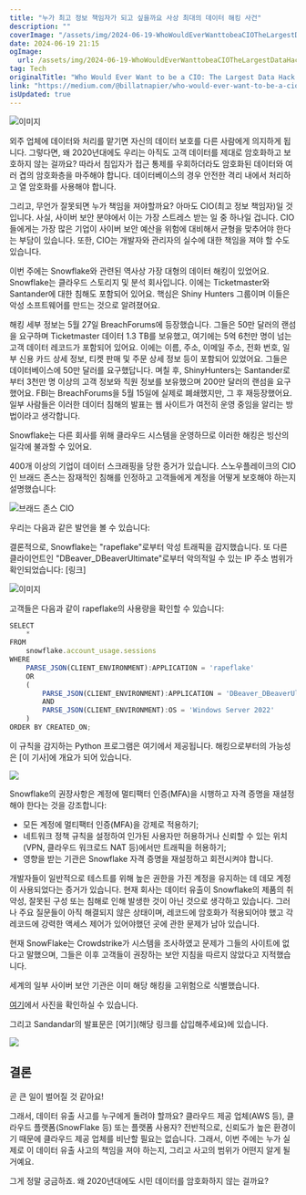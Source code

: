 ```yaml
---
title: "누가 최고 정보 책임자가 되고 싶을까요 사상 최대의 데이터 해킹 사건"
description: ""
coverImage: "/assets/img/2024-06-19-WhoWouldEverWanttobeaCIOTheLargestDataHackEver_0.png"
date: 2024-06-19 21:15
ogImage: 
  url: /assets/img/2024-06-19-WhoWouldEverWanttobeaCIOTheLargestDataHackEver_0.png
tag: Tech
originalTitle: "Who Would Ever Want to be a CIO: The Largest Data Hack Ever?"
link: "https://medium.com/@billatnapier/who-would-ever-want-to-be-a-cio-the-largest-data-hack-ever-46f10e323639"
isUpdated: true
---
```







![이미지](/assets/img/2024-06-19-WhoWouldEverWanttobeaCIOTheLargestDataHackEver_0.png)

외주 업체에 데이터와 처리를 맡기면 자신의 데이터 보호를 다른 사람에게 의지하게 됩니다. 그렇다면, 왜 2020년대에도 우리는 아직도 고객 데이터를 제대로 암호화하고 보호하지 않는 걸까요? 따라서 침입자가 접근 통제를 우회하더라도 암호화된 데이터와 여러 겹의 암호화층을 마주해야 합니다. 데이터베이스의 경우 안전한 격리 내에서 처리하고 열 암호화를 사용해야 합니다.

그리고, 무언가 잘못되면 누가 책임을 져야할까요? 아마도 CIO(최고 정보 책임자)일 것입니다. 사실, 사이버 보안 분야에서 이는 가장 스트레스 받는 일 중 하나일 겁니다. CIO들에게는 가장 많은 기업이 사이버 보안 예산을 위험에 대비해서 균형을 맞추어야 한다는 부담이 있습니다. 또한, CIO는 개발자와 관리자의 실수에 대한 책임을 져야 할 수도 있습니다.


<div class="content-ad"></div>

이번 주에는 Snowflake와 관련된 역사상 가장 대형의 데이터 해킹이 있었어요. Snowflake는 클라우드 스토리지 및 분석 회사입니다. 이에는 Ticketmaster와 Santander에 대한 침해도 포함되어 있어요. 핵심은 Shiny Hunters 그룹이며 이들은 악성 소프트웨어를 만드는 것으로 알려졌어요.

해킹 세부 정보는 5월 27일 BreachForums에 등장했습니다. 그들은 50만 달러의 랜섬을 요구하며 Ticketmaster 데이터 1.3 TB를 보유했고, 여기에는 5억 6천만 명이 넘는 고객 데이터 레코드가 포함되어 있어요. 이에는 이름, 주소, 이메일 주소, 전화 번호, 일부 신용 카드 상세 정보, 티켓 판매 및 주문 상세 정보 등이 포함되어 있었어요. 그들은 데이터베이스에 50만 달러를 요구했답니다. 며칠 후, ShinyHunters는 Santander로부터 3천만 명 이상의 고객 정보와 직원 정보를 보유했으며 200만 달러의 랜섬을 요구했어요. FBI는 BreachForums을 5월 15일에 실제로 폐쇄했지만, 그 후 재등장했어요. 일부 사람들은 이러한 데이터 침해의 발표는 웹 사이트가 여전히 운영 중임을 알리는 방법이라고 생각합니다.

Snowflake는 다른 회사를 위해 클라우드 시스템을 운영하므로 이러한 해킹은 빙산의 일각에 불과할 수 있어요.

<div class="content-ad"></div>

400개 이상의 기업이 데이터 스크래핑을 당한 증거가 있습니다. 스노우플레이크의 CIO인 브래드 존스는 잠재적인 침해를 인정하고 고객들에게 계정을 어떻게 보호해야 하는지 설명했습니다:

![브래드 존스 CIO](/assets/img/2024-06-19-WhoWouldEverWanttobeaCIOTheLargestDataHackEver_2.png)

우리는 다음과 같은 발언을 볼 수 있습니다:

결론적으로, Snowflake는 "rapeflake"로부터 악성 트래픽을 감지했습니다. 또 다른 클라이언트인 "DBeaver_DBeaverUltimate"로부터 악의적일 수 있는 IP 주소 범위가 확인되었습니다: [링크]

<div class="content-ad"></div>


![이미지](/assets/img/2024-06-19-WhoWouldEverWanttobeaCIOTheLargestDataHackEver_3.png)

고객들은 다음과 같이 rapeflake의 사용량을 확인할 수 있습니다:

```js
SELECT
    *
FROM
    snowflake.account_usage.sessions
WHERE
    PARSE_JSON(CLIENT_ENVIRONMENT):APPLICATION = 'rapeflake'
    OR
    (
        PARSE_JSON(CLIENT_ENVIRONMENT):APPLICATION = 'DBeaver_DBeaverUltimate'
        AND
        PARSE_JSON(CLIENT_ENVIRONMENT):OS = 'Windows Server 2022'
    )
ORDER BY CREATED_ON;
```

이 규칙을 감지하는 Python 프로그램은 여기에서 제공됩니다. 해킹으로부터의 가능성은 [이 기사]에 개요가 되어 있습니다.


<div class="content-ad"></div>

<img src="/assets/img/2024-06-19-WhoWouldEverWanttobeaCIOTheLargestDataHackEver_4.png" />

Snowflake의 권장사항은 계정에 멀티팩터 인증(MFA)을 시행하고 자격 증명을 재설정해야 한다는 것을 강조합니다:

- 모든 계정에 멀티팩터 인증(MFA)을 강제로 적용하기;
- 네트워크 정책 규칙을 설정하여 인가된 사용자만 허용하거나 신뢰할 수 있는 위치(VPN, 클라우드 워크로드 NAT 등)에서만 트래픽을 허용하기;
- 영향을 받는 기관은 Snowflake 자격 증명을 재설정하고 회전시켜야 합니다.

개발자들이 일반적으로 테스트를 위해 높은 권한을 가진 계정을 유지하는 데 데모 계정이 사용되었다는 증거가 있습니다. 현재 회사는 데이터 유출이 Snowflake의 제품의 취약성, 잘못된 구성 또는 침해로 인해 발생한 것이 아닌 것으로 생각하고 있습니다. 그러나 주요 질문들이 아직 해결되지 않은 상태이며, 레코드에 암호화가 적용되어야 했고 각 레코드에 강력한 액세스 제어가 있어야했던 곳에 관한 문제가 남아 있습니다.

<div class="content-ad"></div>

현재 SnowFlake는 Crowdstrike가 시스템을 조사하였고 문제가 그들의 사이트에 없다고 말했으며, 그들은 이후 고객들이 권장하는 보안 지침을 따르지 않았다고 지적했습니다.

세계의 일부 사이버 보안 기관은 이미 해당 해킹을 고위험으로 식별했습니다.

[여기](/assets/img/2024-06-19-WhoWouldEverWanttobeaCIOTheLargestDataHackEver_5.png)에서 사진을 확인하실 수 있습니다.

그리고 Sandandar의 발표문은 [여기](해당 링크를 삽입해주세요)에 있습니다.

<div class="content-ad"></div>

<img src="/assets/img/2024-06-19-WhoWouldEverWanttobeaCIOTheLargestDataHackEver_6.png" />

## 결론

곧 큰 일이 벌어질 것 같아요!

그래서, 데이터 유출 사고를 누구에게 돌려야 할까요? 클라우드 제공 업체(AWS 등), 클라우드 플랫폼(SnowFlake 등) 또는 플랫폼 사용자? 전반적으로, 신뢰도가 높은 환경이기 때문에 클라우드 제공 업체를 비난할 필요는 없습니다. 그래서, 이번 주에는 누가 실제로 이 데이터 유출 사고의 책임을 져야 하는지, 그리고 사고의 범위가 어떤지 알게 될 거예요.

<div class="content-ad"></div>

그게 정말 궁금하죠. 왜 2020년대에도 시민 데이터를 암호화하지 않는 걸까요?